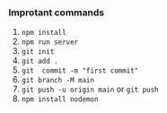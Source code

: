 ### Improtant commands

1. `npm install`
2. `npm run server`
3. `git init`
4. `git add .`
5. `git  commit -m "first commit"`
6. `git branch -M main`
7. `git push -u origin main` or `git push`
8. `npm install nodemon`
